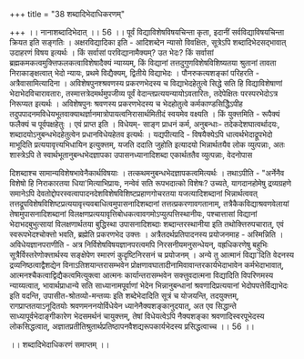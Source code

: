 +++
title = "38 शब्दादिभेदाधिकरणम्"

+++
।। नानाशब्दादिभेदात् ।। 56 ।। पूर्वं विद्याविशेषविषयचिन्ता कृता, इदानीं सर्वविद्याविषयचिन्ता क्रियत इति सङ्गतिः । अक्षरविद्यादिका इति - आदिशब्देन न्यासो विवक्षितः, सूत्रेऽपि शब्दादिभेदसद्भावात् उदाहरणं विषय इत्यर्थः । किं सर्वासां परविद्यानामैक्यम्? उत भेदः? किं सर्वासां ब्रह्मकमकत्वमुक्त्तिफलकत्वाविशेषादैक्यं न्याय्यम्, किं विद्यानां तत्तदुगुणविशेषविशिष्यतया श्रुतानां तावता निराकाङ्क्षत्वात् भेदो न्यायः, प्रथमे विद्यैक्यम्, द्वितीये विद्याभेदः । पौनरुकत्यशङ्कां परिहरति - अत्रैवासामित्यादिना । अविशेषपुनश्श्रवणस्य प्रकरणभेदस्य च विद्याभेदहेतुत्वे सिद्धे सति हि विद्याविशेषाणां भेदाभेदविचारावतारः, तस्मात्तत्रेदमर्थमुपजीव्य पूर्वं वेदान्तप्रत्ययन्यायोऽवतारितः, तदेपेक्षितः परस्परभेदोऽत्र निरूप्यत इत्यर्थः । अविशेषपुनः श्रवणस्य प्रकरणभेदस्य च भेदहोतुत्वे कर्मकाण्डसिद्धिेऽपीह तदुपपादनमविधेयभूतवाक्याथर्ज्ञानमात्रोपायत्वनिरासार्थमितीदं स्वयमेव वक्ष्यति । किं युक्त्तमिति - रूपैक्यं फलैक्यं च पूर्वपक्षहेतुः । एवं प्राप्त इति । विधेयम्- साङ्ग प्राधनं कर्म, अनुबन्धाः- तदेकदेशघात्वर्थादयः, शब्दादयोऽनुबन्धभेदहेतुत्वेन प्रधानविधेयहेतव इत्यर्थः । यद्यपीत्यादि - विषयैक्येऽपि धात्वर्थभेदाद्रूपभेदो माभूदिति प्रत्ययावृत्त्यभिधायिन इत्युक्त्तम्, यजति ददाति जुहोति इत्यादयो भिन्नार्थतयैव लोक व्युत्पन्नाः, अतः शास्त्रेऽपि ते स्वार्थभूतानुबन्धभेदज्ञापका उपासनध्यानादिशब्दा एकार्थततैव व्युत्पन्नाः, वेदनोपास

दिशब्दाश्च सामान्यविशेषभावेनैकार्थविषयाः । तत्कथमनुबन्धभेदज्ञापकत्वमित्यर्थः । तथाऽपीति - "अर्नेनैव विशेषो हि निराकारतया धिया'मित्याभिप्रायः, नन्वेवं सति रूपभदात्को विशेषः? उच्यते, यागदानहोमेषु द्रव्यग्रहणे समानेऽपि देवतोद्दोपरस्वत्वापादनदेशविशेषविशिष्टप्रहाणगोचरतया यजत्यादिशब्दानां भिन्नार्थत्ववत् तत्तद्रूपविशेषविशिष्टप्रत्ययावृत्त्यवबाधित्वमुपासनादिशब्दानां तत्तत्प्रकरणावगतानाम्, तत्रैकैकविद्याश्रवणवेलायां तेषामुपासनादिशब्दानां विलक्षणप्रत्ययावृत्तिबोधकत्वावगमोऽप्युत्पत्तिस्थानीयः, पश्चात्तासां विद्यानां भेदाभदबुभुत्सायां विलक्षणार्थतया बुद्धिस्था उपासनादिशब्दाः शब्दान्तरस्थानीया इति तथोक्त्तिरुपचारात्, एवं स्वरूपभेदश्चोक्त्तो भवति, ब्रह्मेति प्रकरणभेद उक्त्तः । अत्रैतदर्थप्रतिपादनस्य प्रयोजनमाह - अस्मिन्निति । अविधेयज्ञानपराणीति - अत्र निर्विशेषविषयज्ञानपरत्वमपि निरसनीयमनुसन्धेयन्, वह्रधिकरणेषु बहुभिः सूत्रैर्विस्तरेणोक्त्तार्थस्य सङ्क्षेपेण स्मारणं कुदृष्टिनिरसनं च प्रयोजनम् । अन्ये तु आत्मानं विद्या'दिति वेदनस्य द्रव्यनिष्ठत्वाद्वैशद्येन विनाऽतिशयान्तरासम्भवेन प्रोक्षणावघातादीनामिवावान्तरकार्यभेदाभावेन कर्मभेदाभावात्, आत्मनश्चैकत्वाद्विद्यैकत्वमित्युक्त्वा आत्मनः कार्यान्तरासम्भवेन सक्त्तुवदात्मना विद्यादिति विपरिणमस्य न्याय्यत्वात्, भावार्थप्राधान्ये सति साध्यानामपूर्वाणां भेदेन भिन्नानुबन्धानां श्रवणादिप्रत्ययानां भेदोपपत्तेर्विद्याभेदः इति वदन्ति, उपासीत-श्रोतव्यो-मन्तव्यः इति शब्देभेदादिति सूत्रं च योजयन्ति, तदयुक्त्तम्, रागप्राप्ततयाऽनूदितयोः श्रवणमननयोर्विधेयेन ध्यानेनैक्यशङ्कानुदयात्, अत एव सिद्धान्ते साध्यापूर्वभेदाङ्गीकारेण भेदसमर्थनं चायुक्त्तम्, तेषां विधेयत्वेऽपि नैक्यशङ्का श्रवणादिस्वरपूभेदस्य लोकसिद्धत्वात्, अज्ञातप्रतीतिश्रुतार्थप्रतिष्ठापनवैशद्यरूपकार्यभेदस्य प्रसिद्धत्वाच्च ।। 56 ।।

।। शब्दादिभेदाधिकरणं समाप्तम् ।।

